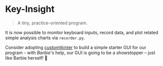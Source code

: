 # Key-Insight
>A tiny, practice-oriented program.

It is now possible to monitor keyboard inputs, record data, and plot related simple analysis charts via `recorder.py`.

Consider adopting [customtkinter](https://github.com/TomSchimansky/CustomTkinter) to build a simple starter GUI for our program - with *Barbie*'s help, our GUI is going to be a showstopper – just like Barbie herself! 🌟